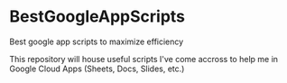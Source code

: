 # BestGoogleAppScripts
Best google app scripts to maximize efficiency

This repository will house useful scripts I've come accross to help me in Google Cloud Apps (Sheets, Docs, Slides, etc.)

